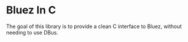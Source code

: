 # Bluez In C

The goal of this library is to provide a clean C interface to Bluez, without needing to use DBus.
